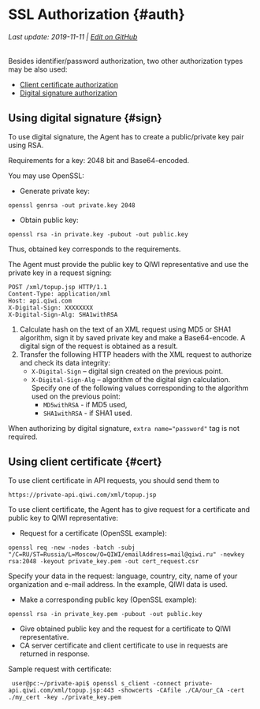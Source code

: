 # SSL Authorization {#auth}

###### Last update: 2019-11-11 | [Edit on GitHub](https://github.com/QIWI-API/topup-wallet-doc/blob/master/_authorization_en.html.md)

Besides identifier/password authorization, two other authorization types may be also used:

* [Client certificate authorization](#cert)
* [Digital signature authorization](#sign)

## Using digital signature {#sign}

To use digital signature, the Agent has to create a public/private key pair using RSA.

<aside class="notice">Requirements for a key: 2048 bit and Base64-encoded.</aside>

You may use OpenSSL:

* Generate private key:

`openssl genrsa -out private.key 2048`

* Obtain public key:

`openssl rsa -in private.key -pubout -out public.key`

Thus, obtained key corresponds to the requirements.

The Agent must provide the public key to QIWI representative and use the private key in a request signing:

~~~http
POST /xml/topup.jsp HTTP/1.1
Content-Type: application/xml
Host: api.qiwi.com
X-Digital-Sign: XXXXXXXX
X-Digital-Sign-Alg: SHA1withRSA

~~~

1. Calculate hash on the text of an XML request using MD5 or SHA1 algorithm, sign it by saved private key and make a Base64-encode. A digital sign of the request is obtained as a result.
2. Transfer the following HTTP headers with the XML request to authorize and check its data integrity:
    * `X-Digital-Sign` – digital sign created on the previous point.
    * `X-Digital-Sign-Alg` – algorithm of the digital sign calculation. Specify one of the following values corresponding to the algorithm used on the previous point:
        * `MD5withRSA` - if MD5 used,
        * `SHA1withRSA` - if SHA1 used.

<aside class="notice">When authorizing by digital signature, <code>extra name="password"</code> tag is not required.</aside>


## Using client certificate {#cert}

To use client certificate in API requests, you should send them to

`https://private-api.qiwi.com/xml/topup.jsp`

To use client certificate, the Agent has to give request for a certificate and public key to QIWI representative:

* Request for a certificate (OpenSSL example):

`openssl req -new -nodes -batch -subj "/C=RU/ST=Russia/L=Moscow/O=QIWI/emailAddress=mail@qiwi.ru" -newkey rsa:2048 -keyout private_key.pem -out cert_request.csr`

  Specify your data in the request: language, country, city, name of your organization and e-mail address. In the example, QIWI data is used.

* Make a corresponding public key (OpenSSL example):

`openssl rsa -in private_key.pem -pubout -out public.key`

* Give obtained public key and the request for a certificate to QIWI representative.
* CA server certificate and client certificate to use in requests are returned in response.

Sample request with certificate:

` user@pc:~/private-api$ openssl s_client -connect private-api.qiwi.com/xml/topup.jsp:443 -showcerts -CAfile ./CA/our_CA -cert ./my_cert -key ./private_key.pem`
